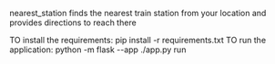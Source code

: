 nearest_station 
finds the nearest train station from your location and provides directions to reach there 

TO install the requirements: pip install -r requirements.txt 
TO run the application: python -m flask --app ./app.py run
